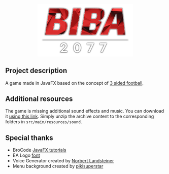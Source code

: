 <div align="center">
    <img src="src/main/resources/logo/biba_white_shadow_transparent.png" alt="BIBA 2077 logo" width="60%">
</div>

## Project description

A game made in JavaFX based on the concept of <a href="https://en.wikipedia.org/wiki/Three_sided_football">3 sided football</a>.

## Additional resources

The game is missing additional sound effects and music. You can download it <a href="https://bayfiles.com/j87bJ0lbye/sound_rar">using this link</a>. Simply unzip the archive content to the corresponding folders in `src/main/resources/sound`.

## Special thanks

- BroCode <a href="https://www.youtube.com/watch?v=_7OM-cMYWbQ&list=PLZPZq0r_RZOM-8vJA3NQFZB7JroDcMwev">JavaFX tutorials</a>
- EA Logo <a href="https://befonts.com/ea-logo-font.html">font</a>
- Voice Generator created by <a href="https://www.masswerk.at/mespeak/">Norbert Landsteiner</a>
- Menu background created by <a href="https://freepik.com/pikisuperstar">pikisuperstar</a>
